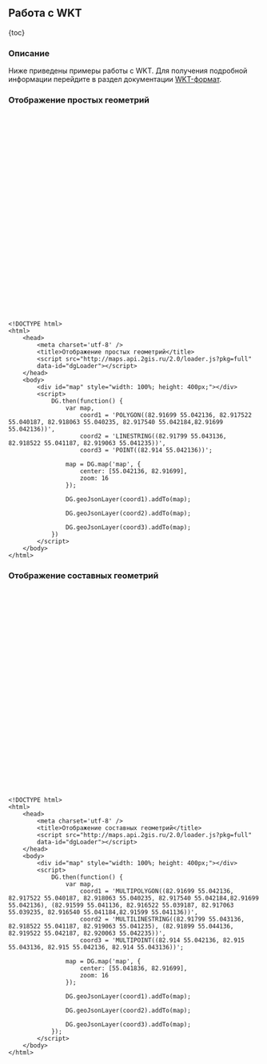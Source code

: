 ## Работа с WKT

{toc}

### Описание

Ниже приведены примеры работы с WKT. Для получения подробной информации перейдите в раздел документации <a href="/doc/maps/2.0/manual/wkt">WKT-формат</a>.

### Отображение простых геометрий

<script src="http://maps.api.2gis.ru/2.0/loader.js?pkg=full" data-id="dgLoader"></script>
<div id="map" style="width: 100%; height: 400px;"></div>
<script>
    DG.then(function() {
        var map,
            coord1 = 'POLYGON((82.91699 55.042136, 82.917522 55.040187, 82.918063 55.040235, 82.917540 55.042184,82.91699 55.042136))',
            coord2 = 'LINESTRING((82.91799 55.043136, 82.918522 55.041187, 82.919063 55.041235))',
            coord3 = 'POINT((82.914 55.042136))';
        
        map = DG.map('map', {
            center: [55.042136, 82.91699],
            zoom: 16
        });

        DG.geoJsonLayer(coord1).addTo(map);

        DG.geoJsonLayer(coord2).addTo(map);

        DG.geoJsonLayer(coord3).addTo(map);          
    })
</script>

    <!DOCTYPE html>
    <html>
        <head>
            <meta charset='utf-8' />
            <title>Отображение простых геометрий</title>
            <script src="http://maps.api.2gis.ru/2.0/loader.js?pkg=full"
            data-id="dgLoader"></script>
        </head>
        <body>
            <div id="map" style="width: 100%; height: 400px;"></div>
            <script>
                DG.then(function() {
                    var map,
                        coord1 = 'POLYGON((82.91699 55.042136, 82.917522 55.040187, 82.918063 55.040235, 82.917540 55.042184,82.91699 55.042136))',
                        coord2 = 'LINESTRING((82.91799 55.043136, 82.918522 55.041187, 82.919063 55.041235))',
                        coord3 = 'POINT((82.914 55.042136))';
                    
                    map = DG.map('map', {
                        center: [55.042136, 82.91699],
                        zoom: 16
                    });

                    DG.geoJsonLayer(coord1).addTo(map);

                    DG.geoJsonLayer(coord2).addTo(map);

                    DG.geoJsonLayer(coord3).addTo(map);          
                })
            </script>
        </body>
    </html>

### Отображение составных геометрий

<div id="map1" style="width: 100%; height: 400px;"></div>
<script>
    DG.then(function() {
        var map,
            coord1 = 'MULTIPOLYGON((82.91699 55.042136, 82.917522 55.040187, 82.918063 55.040235, 82.917540 55.042184,82.91699 55.042136), (82.91599 55.041136, 82.916522 55.039187, 82.917063 55.039235, 82.916540 55.041184,82.91599 55.041136))',
            coord2 = 'MULTILINESTRING((82.91799 55.043136, 82.918522 55.041187, 82.919063 55.041235), (82.91899 55.044136, 82.919522 55.042187, 82.920063 55.042235))',
            coord3 = 'MULTIPOINT((82.914 55.042136, 82.915 55.043136, 82.915 55.042136, 82.914 55.043136))';

        map = DG.map('map1', {
            center: [55.041836, 82.91699],
            zoom: 16
        });

        DG.geoJsonLayer(coord1).addTo(map);

        DG.geoJsonLayer(coord2).addTo(map);

        DG.geoJsonLayer(coord3).addTo(map);          
    });
</script>

    <!DOCTYPE html>
    <html>
        <head>
            <meta charset='utf-8' />
            <title>Отображение составных геометрий</title>
            <script src="http://maps.api.2gis.ru/2.0/loader.js?pkg=full"
            data-id="dgLoader"></script>
        </head>
        <body>
            <div id="map" style="width: 100%; height: 400px;"></div>
            <script>
                DG.then(function() {
                    var map,
                        coord1 = 'MULTIPOLYGON((82.91699 55.042136, 82.917522 55.040187, 82.918063 55.040235, 82.917540 55.042184,82.91699 55.042136), (82.91599 55.041136, 82.916522 55.039187, 82.917063 55.039235, 82.916540 55.041184,82.91599 55.041136))',
                        coord2 = 'MULTILINESTRING((82.91799 55.043136, 82.918522 55.041187, 82.919063 55.041235), (82.91899 55.044136, 82.919522 55.042187, 82.920063 55.042235))',
                        coord3 = 'MULTIPOINT((82.914 55.042136, 82.915 55.043136, 82.915 55.042136, 82.914 55.043136))';

                    map = DG.map('map', {
                        center: [55.041836, 82.91699],
                        zoom: 16
                    });

                    DG.geoJsonLayer(coord1).addTo(map);

                    DG.geoJsonLayer(coord2).addTo(map);

                    DG.geoJsonLayer(coord3).addTo(map);          
                });
            </script>
        </body>
    </html>